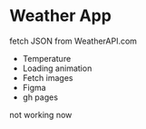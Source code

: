 # Weather App

fetch JSON from WeatherAPI.com

- Temperature
- Loading animation
- Fetch images
- Figma
- gh pages

not working now
